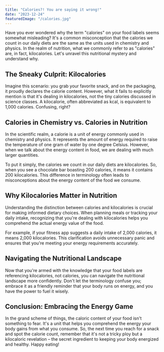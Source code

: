 ```yaml
---
title: "Calories?! You are saying it wrong!"
date: "2023-12-24"
featuredImage: "/calories.jpg"
---
```


Have you ever wondered why the term "calories" on your food labels seems somewhat misleading? It's a common misconception that the calories we count in our daily diets are the same as the units used in chemistry and physics. In the realm of nutrition, what we commonly refer to as "calories" are, in fact, kilocalories. Let's unravel this nutritional mystery and understand why.

## The Sneaky Culprit: Kilocalories

Imagine this scenario: you grab your favorite snack, and on the packaging, it proudly declares the calorie content. However, what it fails to explicitly mention is that it's dealing in kilocalories, not the tiny calories discussed in science classes. A kilocalorie, often abbreviated as kcal, is equivalent to 1,000 calories. Confusing, right?

## Calories in Chemistry vs. Calories in Nutrition

In the scientific realm, a calorie is a unit of energy commonly used in chemistry and physics. It represents the amount of energy required to raise the temperature of one gram of water by one degree Celsius. However, when we talk about the energy content in food, we are dealing with much larger quantities.

To put it simply, the calories we count in our daily diets are kilocalories. So, when you see a chocolate bar boasting 200 calories, it means it contains 200 kilocalories. This difference in terminology often leads to misconceptions about the energy content of the food we consume.

## Why Kilocalories Matter in Nutrition

Understanding the distinction between calories and kilocalories is crucial for making informed dietary choices. When planning meals or tracking your daily intake, recognizing that you're dealing with kilocalories helps you comprehend the actual energy value of the food.

For example, if your fitness app suggests a daily intake of 2,000 calories, it means 2,000 kilocalories. This clarification avoids unnecessary panic and ensures that you're meeting your energy requirements accurately.

## Navigating the Nutritional Landscape

Now that you're armed with the knowledge that your food labels are referencing kilocalories, not calories, you can navigate the nutritional landscape more confidently. Don't let the terminology confuse you; embrace it as a friendly reminder that your body runs on energy, and you have the power to fuel it wisely.

## Conclusion: Embracing the Energy Game

In the grand scheme of things, the caloric content of your food isn't something to fear. It's a unit that helps you comprehend the energy your body gains from what you consume. So, the next time you reach for a snack and spot the calorie count, remember that it's not a tricky ploy but a kilocaloric revelation – the secret ingredient to keeping your body energized and healthy. Happy eating!
